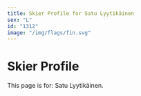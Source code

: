 ```yaml
---
title: Skier Profile for Satu Lyytikäinen
sex: "L"
id: "1312"
image: "/img/flags/fin.svg" 
---
```


# Skier Profile

This page is for: Satu Lyytikäinen.
    